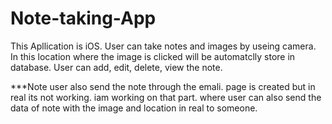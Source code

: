 # Note-taking-App
This Apllication is iOS. User can take notes and images by useing camera. In this location where the image is clicked will be automatclly store in database. User can add, edit, delete, view the note.

***Note user also send the note through the emali. page is created but in real its not working. iam working on that part. where user can also send the data of note with the image and location in real to someone.
